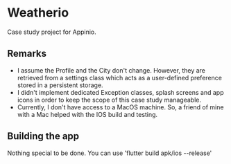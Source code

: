 # Weatherio

Case study project for Appinio.

## Remarks

* I assume the Profile and the City don't change. However, they are retrieved from a settings class
which acts as a user-defined preference stored in a persistent storage.
* I didn't implement dedicated Exception classes, splash screens and app icons in order to keep the
scope of this case study manageable.
* Currently, I don't have access to a MacOS machine. So, a friend of mine with a Mac helped with the
IOS build and testing.
  
## Building the app

Nothing special to be done. You can use 'flutter build apk/ios --release'